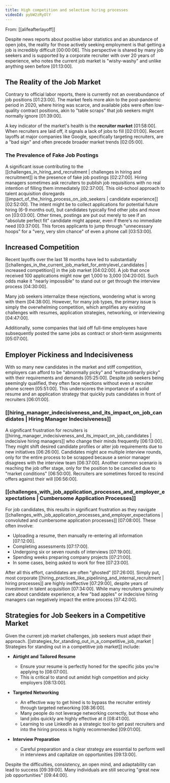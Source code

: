 ```yaml
---
title: High competition and selective hiring processes
videoId: pybW2zRyOlY
---
```


From: [[alifeafterlayoff]] <br/> 

Despite news reports about positive labor statistics and an abundance of open jobs, the reality for those actively seeking employment is that getting a job is incredibly difficult <a class="yt-timestamp" data-t="00:00:06">[00:00:06]</a>. This perspective is shared by many job seekers and is supported by a corporate recruiter with over 20 years of experience, who notes the current job market is "wishy-washy" and unlike anything seen before <a class="yt-timestamp" data-t="01:13:00">[01:13:00]</a>.

## The Reality of the Job Market

Contrary to official labor reports, there is currently not an overabundance of job positions <a class="yt-timestamp" data-t="01:23:00">[01:23:00]</a>. The market feels more akin to the post-pandemic period in 2020, where hiring was scarce, and available jobs were often low-quality contract positions, akin to "table scraps" that job seekers might normally ignore <a class="yt-timestamp" data-t="01:39:00">[01:39:00]</a>.

A key indicator of the market's health is the **recruiter market** <a class="yt-timestamp" data-t="01:58:00">[01:58:00]</a>. When recruiters are laid off, it signals a lack of jobs to fill <a class="yt-timestamp" data-t="02:01:00">[02:01:00]</a>. Recent layoffs at major companies like Google, specifically targeting recruiters, are a "bad sign" and often precede broader market trends <a class="yt-timestamp" data-t="02:05:00">[02:05:00]</a>.

### The Prevalence of Fake Job Postings

A significant issue contributing to the [[challenges_in_hiring_and_recruitment | challenges in hiring and recruitment]] is the presence of fake job postings <a class="yt-timestamp" data-t="02:27:00">[02:27:00]</a>. Hiring managers sometimes ask recruiters to publish job requisitions with no real intention of filling them immediately <a class="yt-timestamp" data-t="02:37:00">[02:37:00]</a>. This old-school approach to talent acquisition disregards [[impact_of_the_hiring_process_on_job_seekers | candidate experience]] <a class="yt-timestamp" data-t="02:52:00">[02:52:00]</a>. The intent might be to collect applications for potential future hiring (6-9 months out), but candidates typically find other jobs and move on <a class="yt-timestamp" data-t="03:03:00">[03:03:00]</a>. Other times, postings are put out merely to see if an "absolute perfect fit" candidate might appear, even if there's no immediate need <a class="yt-timestamp" data-t="03:37:00">[03:37:00]</a>. This forces applicants to jump through "unnecessary hoops" for a "very, very slim chance" of even a phone call <a class="yt-timestamp" data-t="03:53:00">[03:53:00]</a>.

## Increased Competition

Recent layoffs over the last 18 months have led to substantially [[challenges_in_the_current_job_market_for_entrylevel_candidates | increased competition]] in the job market <a class="yt-timestamp" data-t="04:02:00">[04:02:00]</a>. A job that once received 100 applications might now get 1,000 to 3,000 <a class="yt-timestamp" data-t="04:20:00">[04:20:00]</a>. Such odds make it "nearly impossible" to stand out or get through the interview process <a class="yt-timestamp" data-t="04:30:00">[04:30:00]</a>.

Many job seekers internalize these rejections, wondering what is wrong with them <a class="yt-timestamp" data-t="04:38:00">[04:38:00]</a>. However, for many job types, the primary issue is simply the overwhelming competition, which amplifies any existing challenges with resumes, application strategies, networking, or interviewing <a class="yt-timestamp" data-t="04:47:00">[04:47:00]</a>.

Additionally, some companies that laid off full-time employees have subsequently posted the same jobs as contract or short-term assignments <a class="yt-timestamp" data-t="05:07:00">[05:07:00]</a>.

## Employer Pickiness and Indecisiveness

With so many new candidates in the market and stiff competition, employers can afford to be "abnormally picky" and "extraordinarily picky" with their requirements and demands <a class="yt-timestamp" data-t="05:25:00">[05:25:00]</a>. Despite job seekers being seemingly qualified, they often face rejections without even a recruiter phone screen <a class="yt-timestamp" data-t="05:51:00">[05:51:00]</a>. This underscores the importance of a solid resume and an application strategy that quickly puts candidates in front of recruiters <a class="yt-timestamp" data-t="06:01:00">[06:01:00]</a>.

### [[hiring_manager_indecisiveness_and_its_impact_on_job_candidates | Hiring Manager Indecisiveness]]

A significant frustration for recruiters is [[hiring_manager_indecisiveness_and_its_impact_on_job_candidates | indecisive hiring managers]] who change their minds frequently <a class="yt-timestamp" data-t="06:13:00">[06:13:00]</a>. They might shift desired candidate profiles or alter job requirements due to new initiatives <a class="yt-timestamp" data-t="06:26:00">[06:26:00]</a>. Candidates might ace multiple interview rounds, only for the entire process to be scrapped because a senior manager disagrees with the interview team <a class="yt-timestamp" data-t="06:37:00">[06:37:00]</a>. Another common scenario is reaching the job offer stage, only for the position to be cancelled due to "market conditions" <a class="yt-timestamp" data-t="06:50:00">[06:50:00]</a>. Recruiters are sometimes forced to rescind offers against their will <a class="yt-timestamp" data-t="06:56:00">[06:56:00]</a>.

### [[challenges_with_job_application_processes_and_employer_expectations | Cumbersome Application Processes]]

For job candidates, this results in significant frustration as they navigate [[challenges_with_job_application_processes_and_employer_expectations | convoluted and cumbersome application processes]] <a class="yt-timestamp" data-t="07:08:00">[07:08:00]</a>. These often involve:
*   Uploading a resume, then manually re-entering all information <a class="yt-timestamp" data-t="07:12:00">[07:12:00]</a>.
*   Completing assessments <a class="yt-timestamp" data-t="07:17:00">[07:17:00]</a>.
*   Undergoing six or seven rounds of interviews <a class="yt-timestamp" data-t="07:19:00">[07:19:00]</a>.
*   Spending weeks preparing company projects <a class="yt-timestamp" data-t="07:21:00">[07:21:00]</a>.
*   In some cases, being asked to work for free <a class="yt-timestamp" data-t="07:23:00">[07:23:00]</a>.

After all this effort, candidates are often "ghosted" <a class="yt-timestamp" data-t="07:26:00">[07:26:00]</a>. Simply put, most corporate [[hiring_practices_like_pipelining_and_internal_recruitment | hiring processes]] are highly ineffective <a class="yt-timestamp" data-t="07:29:00">[07:29:00]</a>, despite years of investment in talent acquisition <a class="yt-timestamp" data-t="07:34:00">[07:34:00]</a>. While many recruiters genuinely care about candidate experience, a few "bad apples" or indecisive hiring managers can negatively impact the entire process <a class="yt-timestamp" data-t="07:42:00">[07:42:00]</a>.

## Strategies for Job Seekers in a Competitive Market

Given the current job market challenges, job seekers must adapt their approach. [[strategies_for_standing_out_in_a_competitive_job_market | Strategies for standing out in a competitive job market]] include:

*   **Airtight and Tailored Resume**
    *   Ensure your resume is perfectly honed for the specific jobs you're applying to <a class="yt-timestamp" data-t="08:07:00">[08:07:00]</a>.
    *   This is critical to stand out amidst high competition and picky employers <a class="yt-timestamp" data-t="08:13:00">[08:13:00]</a>.

*   **Targeted Networking**
    *   An effective way to get hired is to bypass the recruiter entirely through targeted networking <a class="yt-timestamp" data-t="08:36:00">[08:36:00]</a>.
    *   Many people do not leverage networking correctly, but those who land jobs quickly are highly effective at it <a class="yt-timestamp" data-t="08:41:00">[08:41:00]</a>.
    *   Learning to use LinkedIn as a strategic tool to get past recruiters and into the hiring process is highly recommended <a class="yt-timestamp" data-t="09:01:00">[09:01:00]</a>.

*   **Interview Preparation**
    *   Careful preparation and a clear strategy are essential to perform well in interviews and capitalize on opportunities <a class="yt-timestamp" data-t="09:13:00">[09:13:00]</a>.

Despite the difficulties, consistency, an open mind, and adaptability can lead to success <a class="yt-timestamp" data-t="09:39:00">[09:39:00]</a>. Many individuals are still securing "great new job opportunities" <a class="yt-timestamp" data-t="09:44:00">[09:44:00]</a>.